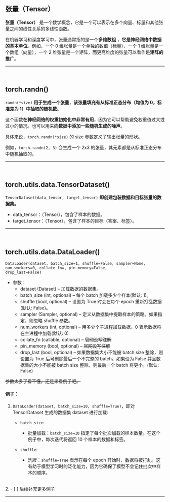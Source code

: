 ## 张量（Tensor）
**张量（Tensor）** 是一个数学概念，它是一个可以表示在多个向量、标量和其他张量之间的线性关系的多线性函数。

在机器学习和深度学习中，张量通常指的是一个**多维数组** ，**它是神经网络中数据的基本单位**。例如，一个 0 维张量是一个单独的数值（标量），一个 1 维张量是一个数组（向量），一个 2 维张量是一个矩阵，而更高维度的张量可以看作是**矩阵的推广**。


***

<br>

## torch.randn()
<code>randn(\*size)</code> **用于生成一个张量**，**该张量填充有从标准正态分布（均值为 0，标准差为 1）中抽取的随机数**。

这个函数**在神经网络的权重初始化中非常有用**，因为它可以帮助避免权重值过大或过小的情况。也可以用来**向数据中添加一些随机生成的噪声**。

具体来说，<code>torch.randn(\*size)</code> 的 size 参数定义了输出张量的形状。

例如，<code>torch.randn(2, 3)</code> 会生成一个 2x3 的张量，其元素都是从标准正态分布中随机抽取的。

***

<br>

## torch.utils.data.TensorDataset() 
<code>TensorDataset(data_tensor, target_tensor)</code>  **即创建包装数据和目标张量的数据集。**

- data_tensor：（Tensor），包含了样本的数据。
- target_tensor：（Tensor），包含了样本的目标（答案、标签）。

***
<br>

## torch.utils.data.DataLoader()
<code>DataLoader(dataset, batch_size=1, shuffle=False, sampler=None, num_workers=0, collate_fn=<function default_collate>, pin_memory=False, drop_last=False)</code>

- 参数：
    - dataset (Dataset) – 加载数据的数据集。
    - batch_size (int, optional) – 每个 batch 加载多少个样本(默认: 1)。
    - shuffle (bool, optional) – 设置为 True 时会在每个 epoch 重新打乱数据(默认: False)。
    - sampler (Sampler, optional) – 定义从数据集中提取样本的策略。如果指定，则忽略 shuffle 参数。
    - num_workers (int, optional) – 用多少个子进程加载数据。0 表示数据将在主进程中加载(默认: 0)
    - collate_fn (callable, optional) – ~~官网没写注解~~
    - pin_memory (bool, optional) – ~~官网没写注解~~
    - drop_last (bool, optional) – 如果数据集大小不能被 batch size 整除，则设置为 True 后可删除最后一个不完整的 batch。如果设为 False 并且数据集的大小不能被 batch size 整除，则最后一个 batch 将更小。(默认: False)

~~参数太多了看不懂，还是来看例子吧。~~

#### 例子：

1. <code>DataLoader(dataset, batch_size=10, shuffle=True)</code>，即对 TensorDataset
生成的数据集 dataset 进行加载:
    - <code>batch_size</code>: 

        - 批量加载：<code>batch_size=10</code> 指定了每个批次加载的样本数量。在这个例子中，每次迭代将返回 10 个样本的数据和标签。
    - <code>shuffle</code>:

        - 洗牌：<code>shuffle=True</code> 表示在每个 epoch 开始时，数据将被打乱。这有助于模型学习时的泛化能力，因为它确保了模型不会记住批次中样本的顺序。
<br>
2.
    - [ ] 后续补充更多例子

***

<br>

